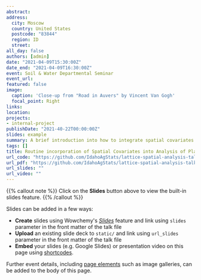 ```yaml
---
abstract: 
address:
  city: Moscow
  country: United States
  postcode: "83844"
  region: ID
  street: 
all_day: false
authors: [admin]
date: "2021-04-09T15:30:00Z"
date_end: "2021-04-09T16:30:00Z"
event: Soil & Water Departmental Seminar
event_url: 
featured: false
image:
  caption: 'Close-up from "Road in Auvers" by Vincent Van Gogh'
  focal_point: Right
links:
location: 
projects:
- internal-project
publishDate: "2021-40-22T00:00:00Z"
slides: example
summary: A brief introduction into how to integrate spatial covariates into ANOVA-based analysis of field trials laid out in a lattice pattern.
tags: []
title: Routine incorporation of Spatial Covariates into Analysis of Planned Field Experiments
url_code: "https://github.com/IdahoAgStats/lattice-spatial-analysis-talk/blob/main/main_presentation.Rmd"
url_pdf: "https://github.com/IdahoAgStats/lattice-spatial-analysis-talk/blob/main/main_presentation_pdf.pdf"
url_slides: ""
url_video: ""
---
```


{{% callout note %}}
Click on the **Slides** button above to view the built-in slides feature.
{{% /callout %}}

Slides can be added in a few ways:

- **Create** slides using Wowchemy's [*Slides*](https://wowchemy.com/docs/managing-content/#create-slides) feature and link using `slides` parameter in the front matter of the talk file
- **Upload** an existing slide deck to `static/` and link using `url_slides` parameter in the front matter of the talk file
- **Embed** your slides (e.g. Google Slides) or presentation video on this page using [shortcodes](https://wowchemy.com/docs/writing-markdown-latex/).

Further event details, including [page elements](https://wowchemy.com/docs/writing-markdown-latex/) such as image galleries, can be added to the body of this page.
